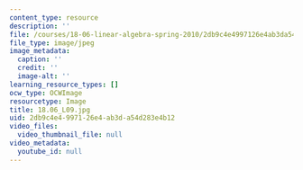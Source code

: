 ```yaml
---
content_type: resource
description: ''
file: /courses/18-06-linear-algebra-spring-2010/2db9c4e4997126e4ab3da54d283e4b12_18.06_L09.jpg
file_type: image/jpeg
image_metadata:
  caption: ''
  credit: ''
  image-alt: ''
learning_resource_types: []
ocw_type: OCWImage
resourcetype: Image
title: 18.06_L09.jpg
uid: 2db9c4e4-9971-26e4-ab3d-a54d283e4b12
video_files:
  video_thumbnail_file: null
video_metadata:
  youtube_id: null
---
```

